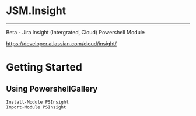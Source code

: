 # JSM.Insight
- - - - 
Beta - Jira Insight (Intergrated, Cloud) Powershell Module

https://developer.atlassian.com/cloud/insight/

# Getting Started #
## Using PowershellGallery ##
```
Install-Module PSInsight
Import-Module PSInsight
```
